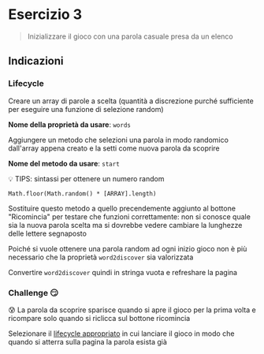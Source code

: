 # Esercizio 3

> Inizializzare il gioco con una parola casuale presa da un elenco

## Indicazioni

### Lifecycle

Creare un array di parole a scelta (quantità a discrezione purché sufficiente per eseguire una funzione di selezione random)

**Nome della proprietà da usare**: `words`

Aggiungere un metodo che selezioni una parola in modo randomico dall'array appena creato e la setti come nuova parola da scoprire

**Nome del metodo da usare**: `start`

💡 TIPS: sintassi per ottenere un numero random

```
Math.floor(Math.random() * [ARRAY].length)
```

Sostituire questo metodo a quello precendemente aggiunto al bottone "Ricomincia" per testare che funzioni correttamente: non si conosce quale sia la nuova parola scelta ma si dovrebbe vedere cambiare la lunghezze delle lettere segnaposto

Poiché si vuole ottenere una parola random ad ogni inizio gioco non è più necessario che la proprietà `word2discover` sia valorizzata

Convertire `word2discover` quindi in stringa vuota e refreshare la pagina

### Challenge 😏

😰 La parola da scoprire sparisce quando si apre il gioco per la prima volta e ricompare solo quando si riclicca sul bottone ricomincia

Selezionare il [lifecycle appropriato](https://vuejs.org/v2/api/#Options-Lifecycle-Hooks) in cui lanciare il gioco in modo che quando si atterra sulla pagina la parola esista già
